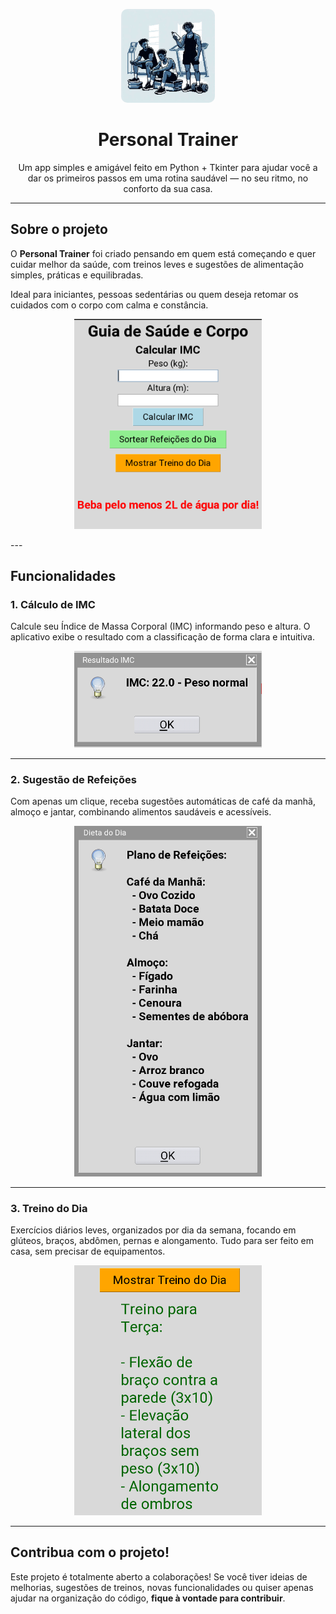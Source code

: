 <p align="center">
  <img src="https://github.com/ArturMaia/Personal-Trainer/blob/main/imagens/icone.jpeg" alt="atleta" width="150" style="border-radius: 10px;">
</p>

<h1 align="center">Personal Trainer</h1>

<p align="center">
  Um app simples e amigável feito em Python + Tkinter para ajudar você a dar os primeiros passos em uma rotina saudável — no seu ritmo, no conforto da sua casa.
</p>

---

## Sobre o projeto

O **Personal Trainer** foi criado pensando em quem está começando e quer cuidar melhor da saúde, com treinos leves e sugestões de alimentação simples, práticas e equilibradas.

Ideal para iniciantes, pessoas sedentárias ou quem deseja retomar os cuidados com o corpo com calma e constância.

<p align="center">
  <img src="https://github.com/ArturMaia/Personal-Trainer/blob/main/imagens/telaprincipal.png?raw=true" alt="Tela principal" width="300">
</p>
---

## Funcionalidades

### 1. Cálculo de IMC

Calcule seu Índice de Massa Corporal (IMC) informando peso e altura. O aplicativo exibe o resultado com a classificação de forma clara e intuitiva.

<p align="center">
  <img src="https://github.com/ArturMaia/Personal-Trainer/blob/main/imagens/imc.png?raw=true" alt="Cálculo de IMC" width="300">
</p>

---

### 2. Sugestão de Refeições

Com apenas um clique, receba sugestões automáticas de café da manhã, almoço e jantar, combinando alimentos saudáveis e acessíveis.

<p align="center">
  <img src="https://github.com/ArturMaia/Personal-Trainer/blob/main/imagens/dieta.png?raw=true" alt="Sugestão de refeições" width="300">
</p>

---

### 3. Treino do Dia

Exercícios diários leves, organizados por dia da semana, focando em glúteos, braços, abdômen, pernas e alongamento. Tudo para ser feito em casa, sem precisar de equipamentos.

<p align="center">
  <img src="https://github.com/ArturMaia/Personal-Trainer/blob/main/imagens/treino.png?raw=true" alt="Treino do dia" width="300">
</p>

---

## Contribua com o projeto!

Este projeto é totalmente aberto a colaborações! Se você tiver ideias de melhorias, sugestões de treinos, novas funcionalidades ou quiser apenas ajudar na organização do código, **fique à vontade para contribuir**.
